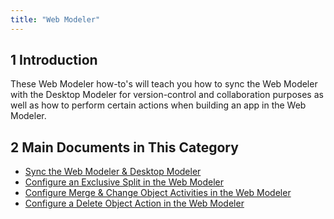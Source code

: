 ```yaml
---
title: "Web Modeler"
---
```


## 1 Introduction 

These Web Modeler how-to's will teach you how to sync the Web Modeler with the Desktop Modeler for version-control and collaboration purposes as well as how to perform certain actions when building an app in the Web Modeler.

## 2 Main Documents in This Category

* [Sync the Web Modeler & Desktop Modeler](syncing-webmodeler-desktop)
* [Configure an Exclusive Split in the Web Modeler](webmodeler-how-to-microflows-exclsplit)
* [Configure Merge & Change Object Activities in the Web Modeler](webmodeler-how-to-merge-and-change-object)
* [Configure a Delete Object Action in the Web Modeler](webmodeler-how-to-configure-delete-object)

